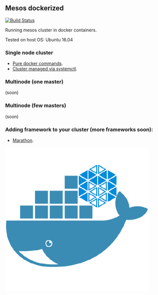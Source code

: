 ## Mesos dockerized
[![Build Status](https://travis-ci.org/mesos-dockerized/mesos-cluster.svg?branch=master)](https://travis-ci.org/mesos-dockerized/mesos-cluster)

Running mesos cluster in docker containers.

Tested on host OS: Ubuntu 16.04

### Single node cluster
* [Pure docker commands](https://github.com/mesos-dockerized/mesos-cluster/blob/master/docs/single-node/pure-commands.md).
* [Cluster managed via systemctl](https://github.com/mesos-dockerized/mesos-cluster/blob/master/docs/single-node/systemd-units.md).

### Multinode (one master)
(soon)

### Multinode (few masters)
(soon)

### Adding framework to your cluster (more frameworks soon):
* [Marathon](https://github.com/mesos-dockerized/mesos-cluster/blob/master/docs/frameworks/marathon.md).

![alt tag](https://raw.githubusercontent.com/mesos-dockerized/mesos-cluster/master/docs/logo.png)

